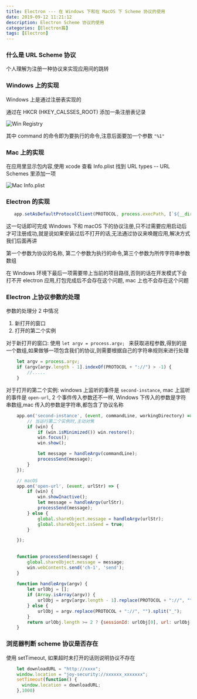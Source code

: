 ```yaml
---
title: Electron --- 在 Windows 下和在 MacOS 下 Scheme 协议的使用
date: 2019-09-12 11:21:12
description: Electron Scheme 协议的使用
categories: [Electron篇]
tags: [Electron]
---
```


<!-- more -->
### 什么是 URL Scheme 协议
个人理解为注册一种协议来实现应用间的跳转

### Windows 上的实现
Windows 上是通过注册表实现的

通过在 HKCR (HKEY_CALSSES_ROOT) 添加一条注册表记录

![Win Registry](//s3.joylau.cn:9000/blog/Electron-URL-Scheme-win.png)

其中 command 的命令即为要执行的命令,注意后面要加一个参数 `"%1"`

### Mac 上的实现
在应用里显示包内容,使用 xcode 查看 Info.plist 找到 URL types -- URL Schemes 里添加一项

![Mac Info.plist](//s3.joylau.cn:9000/blog/Electron-URL-Scheme-mac.png)

### Electron 的实现

```js
   app.setAsDefaultProtocolClient(PROTOCOL, process.execPath, [`${__dirname}`]);
```

这一句话即可完成 Windows 下和 macOS 下的协议注册,只不过需要应用启动后才可注册成功,就是说如果安装过后不打开的话,无法通过协议来唤醒应用,解决方式我们后面再讲

第一个参数为协议的名称, 第二个参数为执行的命令,第三个参数为所传字符串参数数组

在 Windows 环境下最后一项需要带上当前的项目路径,否则的话在开发模式下会打不开 electron 应用,打包完成后不会存在这个问题, mac 上也不会存在这个问题


### Electron 上协议参数的处理
参数的处理分 2 中情况
1. 新打开的窗口
2. 打开的第二个实例

对于新打开的窗口:
使用 `let argv = process.argv; ` 来获取进程参数,得到的是一个数组,如果做够一项包含我们的协议,则需要根据自己的字符串规则来进行处理

```js
    let argv = process.argv;
    if (argv[argv.length - 1].indexOf(PROTOCOL + "://") > -1) {
        //.....
    }
```

对于打开的第二个实例:
windows 上监听的事件是 `second-instance`, mac 上监听的事件是 `open-url`, 2 个事件传入参数还不一样, Windows 下传入的参数是字符串数组,mac 传入的参数是字符串,都包含了协议名称

```js
    app.on('second-instance', (event, commandLine, workingDirectory) => {
        // 当运行第二个实例时,主动对焦
        if (win) {
            if (win.isMinimized()) win.restore();
            win.focus();
            win.show();

            let message = handleArgv(commandLine);
            processSend(message);
        }
    });

    // macOS
    app.on('open-url', (event, urlStr) => {
        if (win) {
            win.showInactive();
            let message = handleArgv(urlStr);
            processSend(message);
        } else {
            global.shareObject.message = handleArgv(urlStr);
            global.shareObject.isSend = true;
        }

    });
    
    
    function processSend(message) {
        global.shareObject.message = message;
        win.webContents.send('ch-1', 'send');
    }
    
    function handleArgv(argv) {
        let urlObj = [];
        if (Array.isArray(argv)) {
            urlObj = argv[argv.length - 1].replace(PROTOCOL + "://", "").split("_");
        } else {
            urlObj = argv.replace(PROTOCOL + "://", "").split("_");
        }
        return urlObj.length >= 2 ? {sessionId: urlObj[0], url: urlObj[1], macInfo: os.networkInterfaces()} : {};
    }
```

### 浏览器判断 scheme 协议是否存在
使用 setTimeout, 如果超时未打开的话则说明协议不存在 

```js
    let downloadURL = "http://xxxx";
    window.location = "joy-security://xxxxxx_xxxxxxx";
    setTimeout(function() {
      window.location = downloadURL;
    },1000)
```
